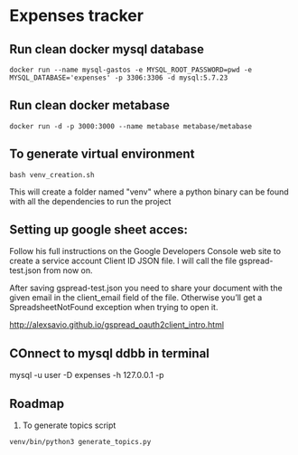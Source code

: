 # Expenses tracker

## Run clean docker mysql database
```
docker run --name mysql-gastos -e MYSQL_ROOT_PASSWORD=pwd -e MYSQL_DATABASE='expenses' -p 3306:3306 -d mysql:5.7.23
```

## Run clean docker metabase
```
docker run -d -p 3000:3000 --name metabase metabase/metabase
```

## To generate virtual environment
```
bash venv_creation.sh
```
This will create a folder named "venv" where a python binary can be found with all the dependencies to run the project 

## Setting up google sheet acces:

Follow his full instructions on the Google Developers Console web site to create a service account Client ID JSON file. I will call the file gspread-test.json from now on.

After saving gspread-test.json you need to share your document with the given email in the client_email field of the file. Otherwise you’ll get a SpreadsheetNotFound exception when trying to open it.

http://alexsavio.github.io/gspread_oauth2client_intro.html


## COnnect to mysql ddbb in terminal
mysql -u user -D expenses -h 127.0.0.1 -p

## Roadmap

1. To generate topics script
```
venv/bin/python3 generate_topics.py
```

